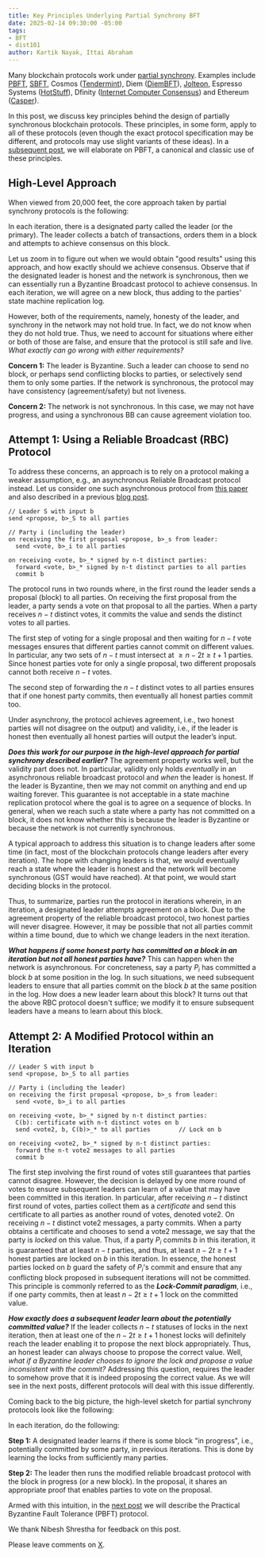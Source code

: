 ```yaml
---
title: Key Principles Underlying Partial Synchrony BFT
date: 2025-02-14 09:30:00 -05:00
tags:
- BFT
- dist101
author: Kartik Nayak, Ittai Abraham
---
```


Many blockchain protocols work under [partial synchrony](https://decentralizedthoughts.github.io/2019-09-13-flavours-of-partial-synchrony/). Examples include [PBFT](https://pmg.csail.mit.edu/papers/osdi99.pdf), [SBFT](https://arxiv.org/abs/1804.01626), Cosmos ([Tendermint](https://arxiv.org/abs/1807.04938)), Diem ([DiemBFT](https://developers.diem.com/papers/diem-consensus-state-machine-replication-in-the-diem-blockchain/2021-08-17.pdf)), [Jolteon](https://arxiv.org/abs/2106.10362),  Espresso Systems ([HotStuff](https://eprint.iacr.org/2023/397.pdf)), Dfinity ([Internet Computer Consensus](https://eprint.iacr.org/2021/632.pdf)) and Ethereum ([Casper](https://arxiv.org/pdf/1710.09437)).

In this post, we discuss key principles behind the design of partially synchronous blockchain protocols. These principles, in some form, apply to all of these protocols (even though the exact protocol specification may be different, and protocols may use slight variants of these ideas). In a [subsequent post](https://decentralizedthoughts.github.io/2025-02-14-PBFT/), we will elaborate on PBFT, a canonical and classic use of these principles.

## High-Level Approach

When viewed from 20,000 feet, the core approach taken by partial synchrony protocols is the following:

In each iteration, there is a designated party called the leader (or the primary). The leader collects a batch of transactions, orders them in a block and attempts to achieve consensus on this block.

Let us zoom in to figure out when we would obtain "good results" using this approach, and how exactly should we achieve consensus. Observe that if the designated leader is honest and the network is synchronous, then we can essentially run a Byzantine Broadcast protocol to achieve consensus. In each iteration, we will agree on a new block, thus adding to the parties' state machine replication log.

However, both of the requirements, namely, honesty of the leader, and synchrony in the network may not hold true. In fact, we do not know when they do not hold true. Thus, we need to account for situations where either or both of those are false, and ensure that the protocol is still safe and live. *What exactly can go wrong with either requirements?*

**Concern 1:** The leader is Byzantine. Such a leader can choose to send no block, or perhaps send conflicting blocks to parties, or selectively send them to only some parties. If the network is synchronous, the protocol may have consistency (agreement/safety) but not liveness.

**Concern 2:** The network is not synchronous. In this case, we may not have progress, and using a synchronous BB can cause agreement violation too.

## Attempt 1: Using a Reliable Broadcast (RBC) Protocol

To address these concerns, an approach is to rely on a protocol making a weaker assumption, e.g., an asynchronous Reliable Broadcast protocol instead. Let us consider one such asynchronous protocol from [this paper](https://arxiv.org/pdf/2102.07240) and also described in a previous [blog post](https://decentralizedthoughts.github.io/2021-09-29-the-round-complexity-of-reliable-broadcast/).

```
// Leader S with input b
send <propose, b>_S to all parties

// Party i (including the leader)
on receiving the first proposal <propose, b>_s from leader:
  send <vote, b>_i to all parties

on receiving <vote, b>_* signed by n-t distinct parties:
  forward <vote, b>_* signed by n-t distinct parties to all parties
  commit b
```

The protocol runs in two rounds where, in the first round the leader sends a proposal (block) to all parties. On receiving the first proposal from the leader, a party sends a vote on that proposal to all the parties. When a party receives $n-t$ distinct votes, it commits the value and sends the distinct votes to all parties. 

The first step of voting for a single proposal and then waiting for $n-t$ vote messages ensures that different parties cannot commit on different values. In particular, any two sets of $n-t$ must intersect at $\geq n-2t \geq t+1$ parties. Since honest parties vote for only a single proposal, two different proposals cannot both receive $n-t$ votes.

The second step of forwarding the $n-t$ distinct votes to all parties ensures that if one honest party commits, then eventually all honest parties commit too.

Under asynchrony, the protocol achieves agreement, i.e., two honest parties will not disagree on the output) and validity, i.e., if the leader is honest then eventually all honest parties will output the leader’s input.


***Does this work for our purpose in the high-level approach for partial synchrony described earlier?*** The agreement property works well, but the validity part does not. In particular, validity only holds *eventually* in an asynchronous reliable broadcast protocol and *when* the leader is honest. If the leader is Byzantine, then we may not commit on anything and end up waiting forever. This guarantee is not acceptable in a state machine replication protocol where the goal is to agree on a sequence of blocks. In general, when we reach such a state where a party has not committed on a block, it does not know whether this is because the leader is Byzantine or because the network is not currently synchronous.

A typical approach to address this situation is to change leaders after some time (in fact, most of the blockchain protocols change leaders after every iteration). The hope with changing leaders is that, we would eventually reach a state where the leader is honest and the network will become synchronous (GST would have reached). At that point, we would start deciding blocks in the protocol.

Thus, to summarize, parties run the protocol in iterations wherein, in an iteration, a designated leader attempts agreement on a block. Due to the agreement property of the reliable broadcast protocol, two honest parties will never disagree. However, it may be possible that not all parties commit within a time bound, due to which we change leaders in the next iteration.

***What happens if some honest party has committed on a block in an iteration but not all honest parties have?*** This can happen when the network is asynchronous. For concreteness, say a party $P_i$ has committed a block $b$ at some position in the log. In such situations, we need subsequent leaders to ensure that all parties commit on the block $b$ at the same position in the log. How does a new leader learn about this block? It turns out that the above RBC protocol doesn't suffice; we modify it to ensure subsequent leaders have a means to learn about this block.

## Attempt 2: A Modified Protocol within an Iteration

```
// Leader S with input b
send <propose, b>_S to all parties

// Party i (including the leader)
on receiving the first proposal <propose, b>_s from leader:
  send <vote, b>_i to all parties

on receiving <vote, b>_* signed by n-t distinct parties:
  C(b): certificate with n-t distinct votes on b
  send <vote2, b, C(b)>_* to all parties        // Lock on b
  
on receiving <vote2, b>_* signed by n-t distinct parties:
  forward the n-t vote2 messages to all parties
  commit b
```

The first step involving the first round of votes still guarantees that parties cannot disagree. However, the decision is delayed by one more round of votes to ensure subsequent leaders can learn of a value that may have been committed in this iteration. In particular, after receiving $n-t$ distinct first round of votes, parties collect them as a *certificate* and send this certificate to all parties as another round of votes, denoted vote2. On receiving $n-t$ distinct vote2 messages, a party commits. When a party obtains a certificate and chooses to send a vote2 message, we say that the party is *locked* on this value. Thus, if a party $P_i$ commits $b$ in this iteration, it is guaranteed that at least $n-t$ parties, and thus, at least $n-2t \geq t+1$ honest parties are locked on $b$ in this iteration. In essence, the honest parties locked on $b$ guard the safety of $P_i$'s commit and ensure that any conflicting block proposed in subsequent iterations will not be committed. This principle is commonly referred to as the ***Lock-Commit paradigm***, i.e., if one party commits, then at least $n-2t \geq t+1$ lock on the committed value. 

***How exactly does a subsequent leader learn about the potentially committed value?*** If the leader collects $n-t$ statuses of locks in the next iteration, then at least one of the $n-2t \geq t+1$ honest locks will definitely reach the leader enabling it to propose the next block appropriately. Thus, an honest leader can always choose to propose the correct value. Well, *what if a Byzantine leader chooses to ignore the lock and propose a value inconsistent with the commit?* Addressing this question, requires the leader to somehow prove that it is indeed proposing the correct value. As we will see in the next posts, different protocols will deal with this issue differently.

Coming back to the big picture, the high-level sketch for partial synchrony protocols look like the following:

In each iteration, do the following:

**Step 1:** A designated leader learns if there is some block "in progress", i.e., potentially committed by some party, in previous iterations. This is done by learning the locks from sufficiently many parties.

**Step 2:** The leader then runs the modified reliable broadcast protocol with the block in progress (or a new block). In the proposal, it shares an appropriate proof that enables parties to vote on the proposal.

Armed with this intuition, in the [next post](https://decentralizedthoughts.github.io/2025-02-14-PBFT/) we will describe the Practical Byzantine Fault Tolerance (PBFT) protocol.

We thank Nibesh Shrestha for feedback on this post.

Please leave comments on [X](). 
